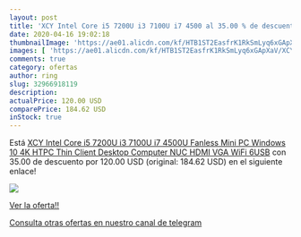 ```yaml
---
layout: post
title: 'XCY Intel Core i5 7200U i3 7100U i7 4500 al 35.00 % de descuento'
date: 2020-04-16 19:02:18
thumbnailImage: 'https://ae01.alicdn.com/kf/HTB1ST2EasfrK1RkSmLyq6xGApXaV/XCY-Intel-Core-i5-7200U-i3-7100U-i7-4500U-Fanless-Mini-PC-Windows-10-4K-HTPC.jpg_350x350._SL200_.jpg'
images: [ 'https://ae01.alicdn.com/kf/HTB1ST2EasfrK1RkSmLyq6xGApXaV/XCY-Intel-Core-i5-7200U-i3-7100U-i7-4500U-Fanless-Mini-PC-Windows-10-4K-HTPC.jpg_350x350._SL200_.jpg' ]
comments: true
category: ofertas
author: ring
slug: 32966918119
description:
actualPrice: 120.00 USD
comparePrice: 184.62 USD
inStock: true
---
```


Está [XCY Intel Core i5 7200U i3 7100U i7 4500U Fanless Mini PC Windows 10 4K HTPC Thin Client Desktop Computer NUC HDMI VGA WiFi 6USB](https://www.amazon.com/dp/32966918119/?tag=redken08-20) con 35.00 de descuento por 120.00 USD (original: 184.62 USD) en el siguiente enlace!

[![](https://ae01.alicdn.com/kf/HTB1ST2EasfrK1RkSmLyq6xGApXaV/XCY-Intel-Core-i5-7200U-i3-7100U-i7-4500U-Fanless-Mini-PC-Windows-10-4K-HTPC.jpg_350x350._SL200_.jpg)](https://www.amazon.com/dp/32966918119/?tag=redken08-20)

[Ver la oferta!!](https://www.amazon.com/dp/32966918119/?tag=redken08-20)

[Consulta otras ofertas en nuestro canal de telegram](https://t.me/s/ofertas25)
